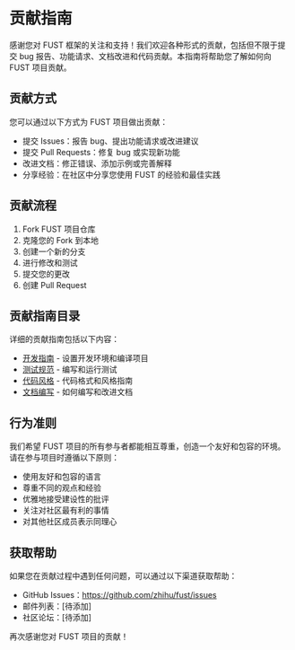 # 贡献指南

感谢您对 FUST 框架的关注和支持！我们欢迎各种形式的贡献，包括但不限于提交 bug 报告、功能请求、文档改进和代码贡献。本指南将帮助您了解如何向 FUST 项目贡献。

## 贡献方式

您可以通过以下方式为 FUST 项目做出贡献：

- 提交 Issues：报告 bug、提出功能请求或改进建议
- 提交 Pull Requests：修复 bug 或实现新功能
- 改进文档：修正错误、添加示例或完善解释
- 分享经验：在社区中分享您使用 FUST 的经验和最佳实践

## 贡献流程

1. Fork FUST 项目仓库
2. 克隆您的 Fork 到本地
3. 创建一个新的分支
4. 进行修改和测试
5. 提交您的更改
6. 创建 Pull Request

## 贡献指南目录

详细的贡献指南包括以下内容：

- [开发指南](./development.md) - 设置开发环境和编译项目
- [测试规范](./testing.md) - 编写和运行测试
- [代码风格](./style-guide.md) - 代码格式和风格指南
- [文档编写](./documentation.md) - 如何编写和改进文档

## 行为准则

我们希望 FUST 项目的所有参与者都能相互尊重，创造一个友好和包容的环境。请在参与项目时遵循以下原则：

- 使用友好和包容的语言
- 尊重不同的观点和经验
- 优雅地接受建设性的批评
- 关注对社区最有利的事情
- 对其他社区成员表示同理心

## 获取帮助

如果您在贡献过程中遇到任何问题，可以通过以下渠道获取帮助：

- GitHub Issues：https://github.com/zhihu/fust/issues
- 邮件列表：[待添加]
- 社区论坛：[待添加]

再次感谢您对 FUST 项目的贡献！
